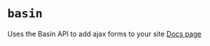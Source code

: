 # `basin`

Uses the Basin API to add ajax forms to your site
[Docs page](greenvision.media/docs/#basin/)
